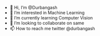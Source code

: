 - 👋 Hi, I’m @Durbangash
- 👀 I’m interested in Machine Learning
- 🌱 I’m currently learning Computer Vision
- 💞️ I’m looking to collaborate on same
- 📫 How to reach me twitter @durbangash 

<!---
Durbangash/Durbangash is a ✨ special ✨ repository because its `README.md` (this file) appears on your GitHub profile.
You can click the Preview link to take a look at your changes.
--->
